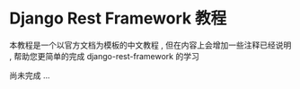 # Django Rest Framework 教程

本教程是一个以官方文档为模板的中文教程 , 但在内容上会增加一些注释已经说明 , 帮助您更简单的完成 django-rest-framework 的学习

尚未完成 ... 

